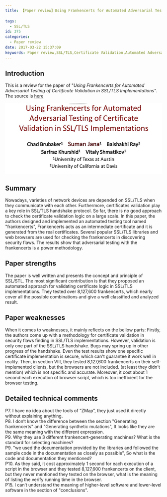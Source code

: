 ```yaml
---
title: 【Paper review】Using Frankencerts for Automated Adversarial Testing of Certificate Validation in SSL/TLS Implementations

tags:
  - SSL/TLS
id: 375
categories:
  - Paper review
date: 2017-03-22 15:37:09
keywords: Paper review,SSL/TLS,Certificate Validation,Automated Adversarial Testing
---
```

## Introduction
This is a review for the paper of "*Using Frankencerts for Automated Adversarial Testing of Certificate Validation in SSL/TLS Implementations*". The source is [here](https://www.cs.utexas.edu/~shmat/shmat_oak14.pdf) 

![](../images/2017/03/frankencerts.png)
<!--more-->

## Summary
Nowadays, varieties of network devices are depended on SSL/TLS when they communicate with each other. Furthermore, certificates validation play a key role in SSL/TLS handshake protocol. So far, there is no good approach to check the certificate validation logic on a large scale. In this paper, the authors designed and implemented an automated testing tool named "frankencerts", Frankencerts acts as an intermediate certificate and it is generated from the real certificates. Several popular SSL/TLS libraries and web browsers are used for checking the frankencerts in discovering security flaws. The results show that adversarial testing with the frankencerts is a power methodology.

## Paper strengths 
The paper is well written and presents the concept and principle of SSL/STL. The most significant contribution is that they proposed an automated approach for validating certificate logic in SSL/TLS implementations. They tested over 8,127,600 frankencerts, which nearly cover all the possible combinations and give a well classified and analyzed result.

## Paper weaknesses
When it comes to weaknesses, it mainly reflects on the bellow parts: Firstly, the authors come up with a methodology for certificate validation in security flaws finding in SSL/TLS implementations. However, validation is only one part of the SSL/TLS handshake. Bugs may spring up in other progress of the handshake. Even the test results show one specific certificate implementation is secure, which can't guarantee it work well in reality. Then, in section VIII, they tested 8,127,600 frankencerts on their self-implemented clients, but the browsers are not included. (at least they didn't mention) which is not specific and accurate. Moreover, it cost about 1 second each execution of browser script, which is too inefficient for the browser testing.

## Detailed technical comments
P7. I have no idea about the tools of “ZMap”, they just used it directly without explaining anything.  
P8. I don’t know the difference between the section "Generating frankencerts" and "Generating synthetic mutations", It looks like they are the same meaning with the different expression.    
P9. Why they use 3 different frankencert-generating machines? What is the standard for selecting machines?    
P9. "we used the documentation provided by the libraries and followed the sample code in the documentation as closely as possible", So what is the code and documentation they mentioned?  
P10. As they said, it cost approximately 1 second for each execution of a script in the browser and they tested 8,127,600 frankencerts on the client, but they never mentioned they tested on the browser, what is the meaning of listing the verify running time in the browser.  
P15. I can’t understand the meaning of higher-level software and lower-level software in the section of "conclusions".  






